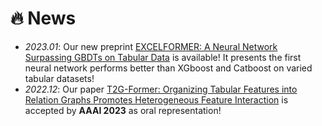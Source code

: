 # 🔥 News
- *2023.01*: Our new preprint [EXCELFORMER: A Neural Network Surpassing GBDTs on Tabular Data](https://arxiv.org/pdf/2301.02819.pdf) is available! It presents the first neural network performs better than XGboost and Catboost on varied tabular datasets! 
- *2022.12*: Our paper [T2G-Former: Organizing Tabular Features into Relation Graphs Promotes Heterogeneous Feature Interaction](https://arxiv.org/pdf/2211.16887.pdf) is accepted by **AAAI 2023** as oral representation!
